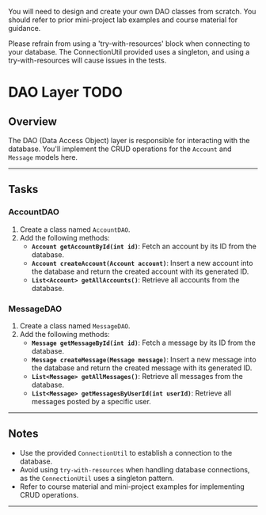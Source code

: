 You will need to design and create your own DAO classes from scratch. 
You should refer to prior mini-project lab examples and course material for guidance.

Please refrain from using a 'try-with-resources' block when connecting to your database. 
The ConnectionUtil provided uses a singleton, and using a try-with-resources will cause issues in the tests. 

# DAO Layer TODO

## Overview
The DAO (Data Access Object) layer is responsible for interacting with the database. You'll implement the CRUD operations for the `Account` and `Message` models here.

---

## Tasks

### AccountDAO
1. Create a class named `AccountDAO`.
2. Add the following methods:
   - **`Account getAccountById(int id)`**: Fetch an account by its ID from the database.
   - **`Account createAccount(Account account)`**: Insert a new account into the database and return the created account with its generated ID.
   - **`List<Account> getAllAccounts()`**: Retrieve all accounts from the database.

### MessageDAO
1. Create a class named `MessageDAO`.
2. Add the following methods:
   - **`Message getMessageById(int id)`**: Fetch a message by its ID from the database.
   - **`Message createMessage(Message message)`**: Insert a new message into the database and return the created message with its generated ID.
   - **`List<Message> getAllMessages()`**: Retrieve all messages from the database.
   - **`List<Message> getMessagesByUserId(int userId)`**: Retrieve all messages posted by a specific user.

---

## Notes
- Use the provided `ConnectionUtil` to establish a connection to the database.
- Avoid using `try-with-resources` when handling database connections, as the `ConnectionUtil` uses a singleton pattern.
- Refer to course material and mini-project examples for implementing CRUD operations.

---

